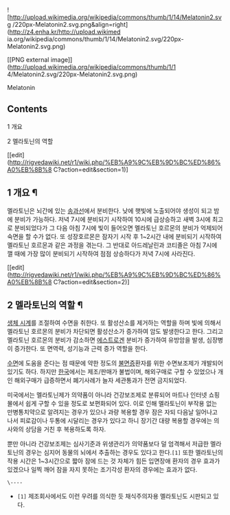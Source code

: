![http://upload.wikimedia.org/wikipedia/commons/thumb/1/14/Melatonin2.svg
/220px-Melatonin2.svg.png&align=right](http://z4.enha.kr/http://upload.wikimed
ia.org/wikipedia/commons/thumb/1/14/Melatonin2.svg/220px-Melatonin2.svg.png)

[[PNG external image]](http://upload.wikimedia.org/wikipedia/commons/thumb/1/1
4/Melatonin2.svg/220px-Melatonin2.svg.png)

Melatonin  

## Contents

    

1 개요

2 멜라토닌의 역할

[[edit](http://rigvedawiki.net/r1/wiki.php/%EB%A9%9C%EB%9D%BC%ED%86%A0%EB%8B%8
C?action=edit&section=1)]

## 1 개요 ¶

멜라토닌은 뇌간에 있는 [송과선](%EC%86%A1%EA%B3%BC%EC%84%A0.md)에서 분비한다. 낮에 햇빛에 노출되어야 생성이
되고 밤에 분비가 가능하다. 저녁 7시에 분비되기 시작하여 10시에 급상승하고 새벽 3시에 최고로 분비되었다가 그 다음 아침 7시에 빛이
들어오면 멜라토닌 호르몬의 분비가 억제되어 숙면을 할 수가 없다. 또 성장호르몬은 잠자기 시작 후 1~2시간 내에 분비되기 시작하여 멜라토닌
호르몬과 같은 과정을 겪는다. 그 반대로 아드레날린과 코티졸은 아침 7시에 깰 때에 가장 많이 분비되기 시작하여 점점 상승하다가 저녁 7시에
사라진다.

[[edit](http://rigvedawiki.net/r1/wiki.php/%EB%A9%9C%EB%9D%BC%ED%86%A0%EB%8B%8
C?action=edit&section=2)]

## 2 멜라토닌의 역할 ¶

[생체 시계](%EC%83%9D%EC%B2%B4%20%EC%8B%9C%EA%B3%84.md)를 조절하여 수면을 취한다. 또 활성산소를
제거하는 역할을 하며 빛에 의해서 멜라토닌 호르몬의 분비가 차단되면 활성산소가 증가하여 암도 발생한다고 한다. 그리고 멜라토닌 호르몬의
분비가 감소하면 [에스트로겐](%EC%97%90%EC%8A%A4%ED%8A%B8%EB%A1%9C%EA%B2%90.md) 분비가 증가하여
유방암을 발생, 심장병이 증가한다. 또 면역력, 성기능과 근력 증가 역할을 한다.

  

[수면](%EC%88%98%EB%A9%B4.md)에 도움을 준다는 점 때문에 약한 정도의
[불면증](%EB%B6%88%EB%A9%B4%EC%A6%9D.md)환자를 위한 수면보조제가 개발되어 있기도 하다. 하지만
[한국](%ED%95%9C%EA%B5%AD.md)에서는 제조/판매가 불법이며, 해외구매로 구할 수 있었으나 개인 해외구매가 급증하면서
폐기사례가 늘자 세관통과가 전면 금지되었다.

  

미국에서는 멜라토닌제가 의약품이 아니라 건강보조제로 분류되어 마트나 인터넷 쇼핑몰에서 쉽게 구할 수 있을 정도로 보편화되어 있다. 이로 인해
멜라토닌이 부작용 없는 만병통치약으로 알려지는 경우가 있으나 과량 복용할 경우 잠은 자되 다음날 일어나고 나서 피로감이나 두통에 시달리는
경우가 있다고 하니 장기간 대량 복용할 경우에는 의사와의 상담을 거친 후 복용하도록 하자.

  

뿐만 아니라 건강보조제는 심사기준과 위생관리가 의약품보다 덜 엄격해서 저급한 멜라토닌의 경우는 심지어 동물의 뇌에서 추출하는 경우도 있다고
한다.`[1]` 또한 멜라토닌의 작용 시간은 1~3시간으로 짧아 잠에 드는 것 자체가 힘든 입면장애 환자의 경우 효과가 있겠으나 일찍 깨어
잠을 자지 못하는 조기각성 환자의 경우에는 효과가 없다.

`\----`

  * `[1]` 제조회사에서도 이런 우려를 의식한 듯 채식주의자용 멜라토닌도 시판되고 있다.

